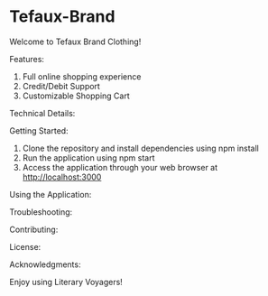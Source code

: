 # Tefaux-Brand

 Welcome to Tefaux Brand Clothing!


Features:

1. Full online shopping experience
2. Credit/Debit Support
3. Customizable Shopping Cart


Technical Details:



Getting Started:

1. Clone the repository and install dependencies using npm install
2. Run the application using npm start
3. Access the application through your web browser at <http://localhost:3000>

Using the Application:



Troubleshooting:



Contributing:

License:



Acknowledgments:



Enjoy using Literary Voyagers!